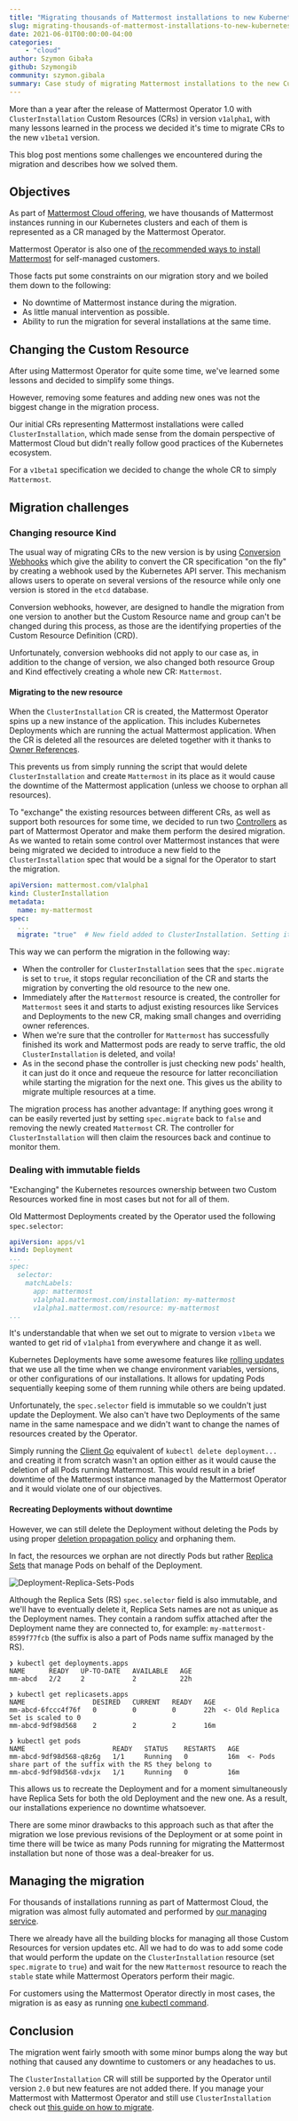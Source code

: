 ```yaml
---
title: "Migrating thousands of Mattermost installations to new Kubernetes Custom Resources"
slug: migrating-thousands-of-mattermost-installations-to-new-kubernetes-custom-resources
date: 2021-06-01T00:00:00-04:00
categories:
    - "cloud"
author: Szymon Gibała
github: Szymongib
community: szymon.gibala
summary: Case study of migrating Mattermost installations to the new Custom Resource.
---
```


More than a year after the release of Mattermost Operator 1.0 with `ClusterInstallation` Custom Resources (CRs) in version `v1alpha1`, with many lessons learned in the process we decided it's time to migrate CRs to the new `v1beta1` version.

This blog post mentions some challenges we encountered during the migration and describes how we solved them.

## Objectives

As part of [Mattermost Cloud offering](https://mattermost.com/mattermost-cloud/), we have thousands of Mattermost instances running in our Kubernetes clusters and each of them is represented as a CR managed by the Mattermost Operator.

Mattermost Operator is also one of [the recommended ways to install Mattermost](https://docs.mattermost.com/guides/administrator.html#installing-mattermost) for self-managed customers.

Those facts put some constraints on our migration story and we boiled them down to the following:

- No downtime of Mattermost instance during the migration.
- As little manual intervention as possible.
- Ability to run the migration for several installations at the same time.

## Changing the Custom Resource

After using Mattermost Operator for quite some time, we've learned some lessons and decided to simplify some things.

However, removing some features and adding new ones was not the biggest change in the migration process.

Our initial CRs representing Mattermost installations were called `ClusterInstallation`, which made sense from the domain perspective of Mattermost Cloud but didn't really follow good practices of the Kubernetes ecosystem.

For a `v1beta1` specification we decided to change the whole CR to simply `Mattermost`.

## Migration challenges

### Changing resource Kind

The usual way of migrating CRs to the new version is by using [Conversion Webhooks](https://kubernetes.io/docs/tasks/extend-kubernetes/custom-resources/custom-resource-definition-versioning/#webhook-conversion) which give the ability to convert the CR specification "on the fly" by creating a webhook used by the Kubernetes API server. This mechanism allows users to operate on several versions of the resource while only one version is stored in the `etcd` database.

Conversion webhooks, however, are designed to handle the migration from one version to another but the Custom Resource name and group can't be changed during this process, as those are the identifying properties of the Custom Resource Definition (CRD).

Unfortunately, conversion webhooks did not apply to our case as, in addition to the change of version, we also changed both resource Group and Kind effectively creating a whole new CR: `Mattermost`.

#### Migrating to the new resource

When the `ClusterInstallation` CR is created, the Mattermost Operator spins up a new instance of the application. This includes Kubernetes Deployments which are running the actual Mattermost application. When the CR is deleted all the resources are deleted together with it thanks to [Owner References](https://kubernetes.io/docs/concepts/workloads/controllers/garbage-collection/#owners-and-dependents).

This prevents us from simply running the script that would delete `ClusterInstallation` and create `Mattermost` in its place as it would cause the downtime of the Mattermost application (unless we choose to orphan all resources).

To "exchange" the existing resources between different CRs, as well as support both resources for some time, we decided to run two [Controllers](https://kubernetes.io/docs/concepts/architecture/controller/) as part of Mattermost Operator and make them perform the desired migration. As we wanted to retain some control over Mattermost instances that were being migrated we decided to introduce a new field to the `ClusterInstallation` spec that would be a signal for the Operator to start the migration.

```yaml
apiVersion: mattermost.com/v1alpha1
kind: ClusterInstallation
metadata:
  name: my-mattermost
spec:
  ...
  migrate: "true"  # New field added to ClusterInstallation. Setting it to 'true' instructs the controller to start the migration.
```

This way we can perform the migration in the following way:

- When the controller for `ClusterInstallation` sees that the `spec.migrate` is set to `true`, it stops regular reconciliation of the CR and starts the migration by converting the old resource to the new one. 
- Immediately after the `Mattermost` resource is created, the controller for `Mattermost` sees it and starts to adjust existing resources like Services and Deployments to the new CR, making small changes and overriding owner references.
- When we're sure that the controller for `Mattermost` has successfully finished its work and Mattermost pods are ready to serve traffic, the old `ClusterInstallation` is deleted, and voila!
- As in the second phase the controller is just checking new pods' health, it can just do it once and requeue the resource for latter reconciliation while starting the migration for the next one. This gives us the ability to migrate multiple resources at a time.

The migration process has another advantage: If anything goes wrong it can be easily reverted just by setting `spec.migrate` back to `false` and removing the newly created `Mattermost` CR. The controller for `ClusterInstallation` will then claim the resources back and continue to monitor them.

### Dealing with immutable fields

"Exchanging" the Kubernetes resources ownership between two Custom Resources worked fine in most cases but not for all of them.

Old Mattermost Deployments created by the Operator used the following `spec.selector`:

```yaml
apiVersion: apps/v1
kind: Deployment
...
spec:
  selector:
    matchLabels:
      app: mattermost
      v1alpha1.mattermost.com/installation: my-mattermost
      v1alpha1.mattermost.com/resource: my-mattermost
...
```

It's understandable that when we set out to migrate to version `v1beta` we wanted to get rid of `v1alpha1` from everywhere and change it as well.

Kubernetes Deployments have some awesome features like [rolling updates](https://kubernetes.io/docs/tutorials/kubernetes-basics/update/update-intro/) that we use all the time when we change environment variables, versions, or other configurations of our installations. It allows for updating Pods sequentially keeping some of them running while others are being updated.

Unfortunately, the `spec.selector` field is immutable so we couldn't just update the Deployment.
We also can't have two Deployments of the same name in the same namespace and we didn't want to change the names of resources created by the Operator.

Simply running the [Client Go](https://github.com/kubernetes/client-go) equivalent of `kubectl delete deployment...` and creating it from scratch wasn't an option either as it would cause the deletion of all Pods running Mattermost. This would result in a brief downtime of the Mattermost instance managed by the Mattermost Operator and it would violate one of our objectives.

#### Recreating Deployments without downtime

However, we can still delete the Deployment without deleting the Pods by using proper [deletion propagation policy](https://kubernetes.io/docs/concepts/workloads/controllers/garbage-collection/#controlling-how-the-garbage-collector-deletes-dependents) and orphaning them.

In fact, the resources we orphan are not directly Pods but rather [Replica Sets](https://kubernetes.io/docs/concepts/workloads/controllers/replicaset/) that manage Pods on behalf of the Deployment.

![Deployment-Replica-Sets-Pods](./2021-04-16-migrating-operator-custom-resource/deployment-replica-sets-pods.png)

Although the Replica Sets (RS) `spec.selector` field is also immutable, and we'll have to eventually delete it, Replica Sets names are not as unique as the Deployment names. They contain a random suffix attached after the Deployment name they are connected to, for example: `my-mattermost-8599f77fcb` (the suffix is also a part of Pods name suffix managed by the RS).

```
❯ kubectl get deployments.apps
NAME      READY   UP-TO-DATE   AVAILABLE   AGE
mm-abcd   2/2     2            2           22h

❯ kubectl get replicasets.apps
NAME                 DESIRED   CURRENT   READY   AGE
mm-abcd-6fccc4f76f   0         0         0       22h  <- Old Replica Set is scaled to 0
mm-abcd-9df98d568    2         2         2       16m

❯ kubectl get pods
NAME                      READY   STATUS    RESTARTS   AGE
mm-abcd-9df98d568-q8z6g   1/1     Running   0          16m  <- Pods share part of the suffix with the RS they belong to
mm-abcd-9df98d568-vdxjx   1/1     Running   0          16m
```

This allows us to recreate the Deployment and for a moment simultaneously have Replica Sets for both the old Deployment and the new one. As a result, our installations experience no downtime whatsoever.

There are some minor drawbacks to this approach such as that after the migration we lose previous revisions of the Deployment or at some point in time there will be twice as many Pods running for migrating the Mattermost installation but none of those was a deal-breaker for us.

## Managing the migration

For thousands of installations running as part of Mattermost Cloud, the migration was almost fully automated and performed by [our managing service](https://github.com/mattermost/mattermost-cloud).

There we already have all the building blocks for managing all those Custom Resources for version updates etc. All we had to do was to add some code that would perform the update on the `ClusterInstallation` resource (set `spec.migrate` to `true`) and wait for the new `Mattermost` resource to reach the `stable` state while Mattermost Operators perform their magic.

For customers using the Mattermost Operator directly in most cases, the migration is as easy as running [one kubectl command](https://github.com/mattermost/mattermost-operator/blob/master/docs/migration.md).

## Conclusion

The migration went fairly smooth with some minor bumps along the way but nothing that caused any downtime to customers or any headaches to us.

The `ClusterInstallation` CR will still be supported by the Operator until version `2.0` but new features are not added there. If you manage your Mattermost with Mattermost Operator and still use `ClusterInstallation` check out [this guide on how to migrate](https://github.com/mattermost/mattermost-operator/blob/master/docs/migration.md).
